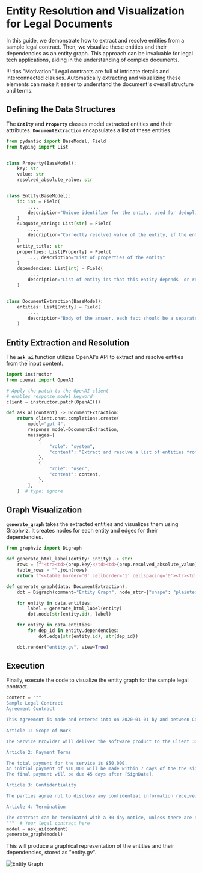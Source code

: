 # Entity Resolution and Visualization for Legal Documents

In this guide, we demonstrate how to extract and resolve entities from a sample legal contract. Then, we visualize these entities and their dependencies as an entity graph. This approach can be invaluable for legal tech applications, aiding in the understanding of complex documents.

!!! tips "Motivation"
Legal contracts are full of intricate details and interconnected clauses. Automatically extracting and visualizing these elements can make it easier to understand the document's overall structure and terms.

## Defining the Data Structures

The **`Entity`** and **`Property`** classes model extracted entities and their attributes. **`DocumentExtraction`** encapsulates a list of these entities.

```python
from pydantic import BaseModel, Field
from typing import List


class Property(BaseModel):
    key: str
    value: str
    resolved_absolute_value: str


class Entity(BaseModel):
    id: int = Field(
        ...,
        description="Unique identifier for the entity, used for deduplication, design a scheme allows multiple entities",
    )
    subquote_string: List[str] = Field(
        ...,
        description="Correctly resolved value of the entity, if the entity is a reference to another entity, this should be the id of the referenced entity, include a few more words before and after the value to allow for some context to be used in the resolution",
    )
    entity_title: str
    properties: List[Property] = Field(
        ..., description="List of properties of the entity"
    )
    dependencies: List[int] = Field(
        ...,
        description="List of entity ids that this entity depends  or relies on to resolve it",
    )


class DocumentExtraction(BaseModel):
    entities: List[Entity] = Field(
        ...,
        description="Body of the answer, each fact should be a separate object with a body and a list of sources",
    )
```

## Entity Extraction and Resolution

The **`ask_ai`** function utilizes OpenAI's API to extract and resolve entities from the input content.

```python
import instructor
from openai import OpenAI

# Apply the patch to the OpenAI client
# enables response_model keyword
client = instructor.patch(OpenAI())

def ask_ai(content) -> DocumentExtraction:
    return client.chat.completions.create(
        model="gpt-4",
        response_model=DocumentExtraction,
        messages=[
            {
                "role": "system",
                "content": "Extract and resolve a list of entities from the following document:",
            },
            {
                "role": "user",
                "content": content,
            },
        ],
    )  # type: ignore
```

## Graph Visualization

**`generate_graph`** takes the extracted entities and visualizes them using Graphviz. It creates nodes for each entity and edges for their dependencies.

```python
from graphviz import Digraph

def generate_html_label(entity: Entity) -> str:
    rows = [f"<tr><td>{prop.key}</td><td>{prop.resolved_absolute_value}</td></tr>" for prop in entity.properties]
    table_rows = "".join(rows)
    return f"<<table border='0' cellborder='1' cellspacing='0'><tr><td colspan='2'><b>{entity.entity_title}</b></td></tr>{table_rows}</table>>"

def generate_graph(data: DocumentExtraction):
    dot = Digraph(comment="Entity Graph", node_attr={"shape": "plaintext"})

    for entity in data.entities:
        label = generate_html_label(entity)
        dot.node(str(entity.id), label)

    for entity in data.entities:
        for dep_id in entity.dependencies:
            dot.edge(str(entity.id), str(dep_id))

    dot.render("entity.gv", view=True)
```

## Execution

Finally, execute the code to visualize the entity graph for the sample legal contract.

```python
content = """
Sample Legal Contract
Agreement Contract

This Agreement is made and entered into on 2020-01-01 by and between Company A ("the Client") and Company B ("the Service Provider").

Article 1: Scope of Work

The Service Provider will deliver the software product to the Client 30 days after the agreement date.

Article 2: Payment Terms

The total payment for the service is $50,000.
An initial payment of $10,000 will be made within 7 days of the the signed date.
The final payment will be due 45 days after [SignDate].

Article 3: Confidentiality

The parties agree not to disclose any confidential information received from the other party for 3 months after the final payment date.

Article 4: Termination

The contract can be terminated with a 30-day notice, unless there are outstanding obligations that must be fulfilled after the [DeliveryDate].
"""  # Your legal contract here
model = ask_ai(content)
generate_graph(model)
```

This will produce a graphical representation of the entities and their dependencies, stored as "entity.gv".

![Entity Graph](entity_resolution.png)
